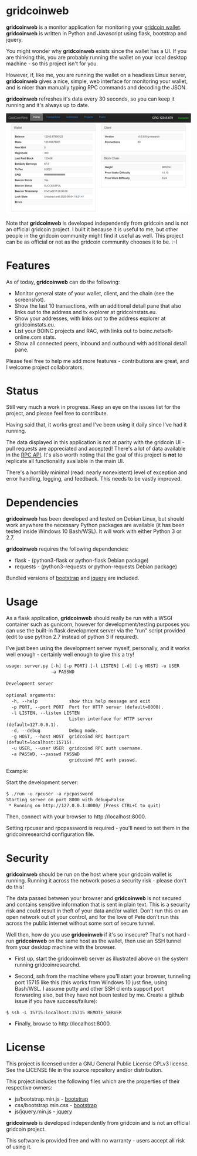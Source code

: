 gridcoinweb
===========
**gridcoinweb** is a monitor application for monitoring your
[gridcoin wallet](https://gridcoin.us). **gridcoinweb** is written in Python
and Javascript using flask, bootstrap and jquery.

You might wonder why **gridcoinweb** exists since the wallet has a UI. If
you are thinking this, you are probably running the wallet on your local
desktop machine - so this project isn't for you.

However, if, like me, you are running the wallet on a headless Linux server,
**gridcoinweb** gives a nice, simple, web interface for monitoring your wallet,
and is nicer than manually typing RPC commands and decoding the JSON.

**gridcoinweb** refreshes it's data every 30 seconds, so you can keep it
running and it's always up to date.

![gridcoinweb.png](.README/gridcoinweb.png)

Note that **gridcoinweb** is developed independently from gridcoin and is not
an official gridcoin project. I built it because it is useful to me, but other
people in the gridcoin community might find it useful as well. This project
can be as official or not as the gridcoin community chooses it to be. :-)

Features
========

As of today, **gridcoinweb** can do the following:
* Monitor general state of your wallet, client, and the chain (see the
screenshot).
* Show the last 10 transactions, with an additional detail pane that also
links out to the address and tx explorer at gridcoinstats.eu.
* Show your addresses, with links out to the address explorer at
gridcoinstats.eu.
* List your BOINC projects and RAC, with links out to boinc.netsoft-online.com
stats.
* Show all connected peers, inbound and outbound with additional detail pane.

Please feel free to help me add more features - contributions are great, and I
welcome project collaborators.

Status
======
Still very much a work in progress. Keep an eye on the issues list for the
project, and please feel free to contribute.

Having said that, it works great and I've been using it daily since I've had
it running.

The data displayed in this application is not at parity with the gridcoin UI -
pull requests are appreciated and accepted! There's a lot of data available in
the [RPC API](http://wiki.gridcoin.us/RPC_commands). It's also worth noting
that the goal of this project is **not** to replicate all functionality
available in the main UI.

There's a horribly minimal (read: nearly nonexistent) level of exception and
error handling, logging, and feedback. This needs to be vastly improved.

Dependencies
============
**gridcoinweb** has been developed and tested on Debian Linux, but should
work anywhere the necessary Python packages are available (it has been tested
inside Windows 10 Bash/WSL). It will work with either Python 3 or 2.7.

**gridcoinweb** requires the following dependencies:

* flask - (python3-flask or python-flask Debian package)
* requests - (python3-requests or python-requests Debian package)

Bundled versions of [bootstrap](http://getbootstrap.com) and
[jquery](http://jquery.com) are included.

Usage
=====

As a flask application, **gridcoinweb** should really be run with a WSGI
container such as gunicorn, however for development/testing purposes you can
use the built-in flask development server via the "run" script provided
(edit to use python 2.7 instead of python 3 if required).

I've just been using the development server myself, personally, and it works
well enough - certainly well enough to give this a try!

```
usage: server.py [-h] [-p PORT] [-l LISTEN] [-d] [-g HOST] -u USER
                 -a PASSWD

Development server

optional arguments:
  -h, --help            show this help message and exit
  -p PORT, --port PORT  Port for HTTP server (default=8000).
  -l LISTEN, --listen LISTEN
                        Listen interface for HTTP server (default=127.0.0.1).
  -d, --debug           Debug mode.
  -g HOST, --host HOST  gridcoind RPC host:port (default=localhost:15715).
  -u USER, --user USER  gridcoind RPC auth username.
  -a PASSWD, --passwd PASSWD
                        gridcoind RPC auth passwd.
```

Example:

Start the development server:
```
$ ./run -u rpcuser -a rpcpassword
Starting server on port 8000 with debug=False
 * Running on http://127.0.0.1:8000/ (Press CTRL+C to quit)
```

Then, connect with your browser to http://localhost:8000.

Setting rpcuser and rpcpassword is required - you'll need to set them in the
gridcoinresearchd configuration file.

Security
========

**gridcoinweb** should be run on the host where your gridcoin wallet is running.
Running it across the network poses a security risk - please don't do this!

The data passed between your browser and **gridcoinweb** is not secured and
contains sensitive information that is sent in plain text. This is a security
risk and could result in theft of your data and/or wallet. Don't run this on
an open network out of your control, and for the love of Pete don't run this
across the public internet without some sort of secure tunnel.

Well then, how do you use **gridcoinweb** if it's so insecure? That's not hard -
run **gridcoinweb** on the same host as the wallet, then use an SSH tunnel
from your desktop machine with the browser.

* First up, start the gridcoinweb server as illustrated above on the system
running gridcoinresearchd.

* Second, ssh from the machine where you'll start your browser, tunneling port
15715 like this (this works from Windows 10 just fine, using Bash/WSL. I assume
putty and other SSH clients support port forwarding also, but they have not
been tested by me. Create a github issue if you have success/failure):

```
$ ssh -L 15715:localhost:15715 REMOTE_SERVER
```

* Finally, browse to http://localhost:8000.

License
=======

This project is licensed under a GNU General Public License GPLv3 license.
See the LICENSE file in the source repository and/or distribution.

This project includes the following files which are the properties of their
respective owners:

* js/bootstrap.min.js - [bootstrap](http://getbootstrap.com)
* css/bootstrap.min.css - [bootstrap](http://getbootstrap.com)
* js/jquery.min.js - [jquery](https://jquery.com)

**gridcoinweb** is developed independently from gridcoin and is not
an official gridcoin project.

This software is provided free and with no warranty - users accept all risk
of using it.
